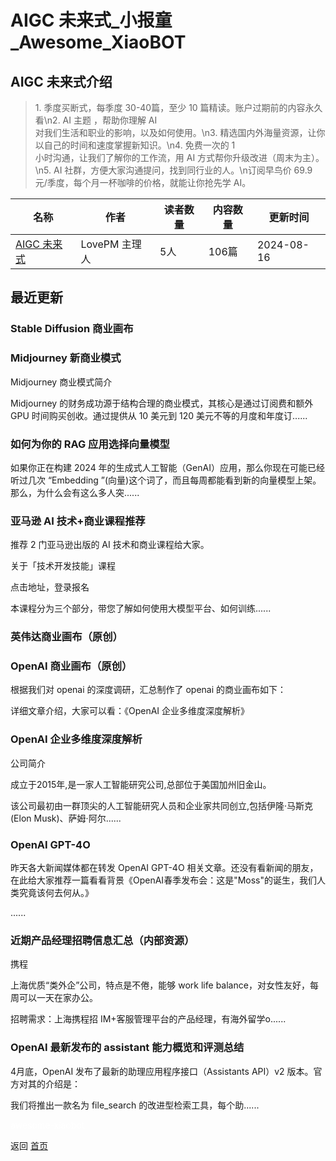 # AIGC 未来式_小报童_Awesome_XiaoBOT

## AIGC 未来式介绍
> 1\. 季度买断式，每季度 30-40篇，至少 10 篇精读。账户过期前的内容永久看\n2. AI 主题 ，帮助你理解 AI  
对我们生活和职业的影响，以及如何使用。\n3. 精选国内外海量资源，让你以自己的时间和速度掌握新知识。\n4. 免费一次的 1  
小时沟通，让我们了解你的工作流，用 AI 方式帮你升级改进（周末为主）。\n5. AI 社群，方便大家沟通提问，找到同行业的人。\n订阅早鸟价 69.9  
元/季度，每个月一杯咖啡的价格，就能让你抢先学 AI。  
  


|名称|作者|读者数量|内容数量|更新时间|
|---|---|---|---|---|
|[AIGC 未来式](https://xiaobot.net/p/AIGC00726?refer=0b133df9-27dc-423b-8101-639049001c13)|LovePM 主理人|5人|106篇|2024-08-16|

## 最近更新
### Stable Diffusion 商业画布

### Midjourney 新商业模式

Midjourney 商业模式简介

Midjourney 的财务成功源于结构合理的商业模式，其核心是通过订阅费和额外 GPU 时间购买创收。通过提供从 10 美元到 120
美元不等的月度和年度订......

### 如何为你的 RAG 应用选择向量模型

如果你正在构建 2024 年的生成式人工智能（GenAI）应用，那么你现在可能已经听过几次 “Embedding
”(向量)这个词了，而且每周都能看到新的向量模型上架。那么，为什么会有这么多人突......

### 亚马逊 AI 技术+商业课程推荐

推荐 2 门亚马逊出版的 AI 技术和商业课程给大家。

关于「技术开发技能」课程

点击地址，登录报名

本课程分为三个部分，带您了解如何使用大模型平台、如何训练......

### 英伟达商业画布（原创）

### OpenAI 商业画布（原创）

根据我们对 openai 的深度调研，汇总制作了 openai 的商业画布如下：

详细文章介绍，大家可以看：《OpenAI 企业多维度深度解析》

### OpenAI 企业多维度深度解析

公司简介

成立于2015年,是一家人工智能研究公司,总部位于美国加州旧金山。

该公司最初由一群顶尖的人工智能研究人员和企业家共同创立,包括伊隆·马斯克(Elon Musk)、萨姆·阿尔......

### OpenAI GPT-4O

昨天各大新闻媒体都在转发 OpenAI GPT-4O
相关文章。还没有看新闻的朋友，在此给大家推荐一篇看看背景《OpenAI春季发布会：这是"Moss"的诞生，我们人类究竟该何去何从。》

......

### 近期产品经理招聘信息汇总（内部资源）

携程

上海优质“类外企”公司，特点是不倦，能够 work life balance，对女性友好，每周可以一天在家办公。

招聘需求：上海携程招 IM+客服管理平台的产品经理，有海外留学o......

### OpenAI 最新发布的 assistant 能力概览和评测总结

4月底，OpenAI 发布了最新的助理应用程序接口（Assistants API）v2 版本。官方对其的介绍是：

我们将推出一款名为 file_search 的改进型检索工具，每个助......


<a href="https://github.com/Reno9527/awesome-xiaobot" style="color: white; text-decoration: none;">awesome-xiaobot</a>

返回 [首页](../README.md)
